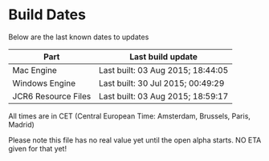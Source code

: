 # Build Dates

Below are the last known dates to updates

Part | Last build update
-----|-----
Mac Engine | Last built: 03 Aug 2015; 18:44:05
Windows Engine | Last built: 30 Jul 2015; 00:49:29
JCR6 Resource Files | Last built: 03 Aug 2015; 18:59:17
All times are in CET (Central European Time: Amsterdam, Brussels, Paris, Madrid)


Please note this file has no real value yet until the open alpha starts. NO ETA given for that yet!
